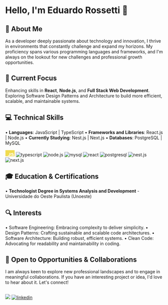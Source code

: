 # Hello, I'm Eduardo Rossetti 👋

## 🚀 About Me
As a developer deeply passionate about technology and innovation, I thrive in environments that constantly challenge and expand my horizons. My proficiency spans various programming languages and frameworks, and I'm always on the lookout for new challenges and professional growth opportunities.

## 🌱 Current Focus
Enhancing skills in **React**, **Node.js**, and **Full Stack Web Development**.
Exploring Software Design Patterns and Architecture to build more efficient, scalable, and maintainable systems.

## 💻 Technical Skills
• **Languages**: JavaScript | TypeScript
• **Frameworks and Libraries**: React.js | Node.js
• **Currently Studying**: Nest.js | Next.js
• **Databases**: PostgreSQL | MySQL
<div>
  <img alt="js" height="20" width="30" src="https://raw.githubusercontent.com/devicons/devicon/master/icons/javascript/javascript-plain.svg"/>
  <img alt="typescript"height="20" width="30" src="https://cdn.jsdelivr.net/gh/devicons/devicon/icons/typescript/typescript-original.svg" />
  <img alt="node.js" height="20" width="30" src="https://cdn.jsdelivr.net/gh/devicons/devicon/icons/nodejs/nodejs-original.svg" />
  <img alt="mysql" height="20" width="30" src="https://cdn.jsdelivr.net/gh/devicons/devicon/icons/mysql/mysql-original.svg" />
  <img alt="react" height="20" width="30" src="https://cdn.jsdelivr.net/gh/devicons/devicon/icons/react/react-original.svg" />
  <img alt="postgresql" height="20" width="30" src="https://cdn.jsdelivr.net/gh/devicons/devicon/icons/postgresql/postgresql-plain-wordmark.svg" />
  <img alt="nest.js" height="20" width="30" src="https://cdn.jsdelivr.net/gh/devicons/devicon/icons/nestjs/nestjs-plain.svg" />
  <img alt="next.js" height="20" width="30" src="https://cdn.jsdelivr.net/gh/devicons/devicon/icons/nextjs/nextjs-line.svg" />
</div>

## 🎓 Education & Certifications
• **Technologist Degree in Systems Analysis and Development** - Universidade do Oeste Paulista (Unoeste)

## 🔍 Interests
• Software Engineering: Embracing complexity to deliver simplicity.
• Design Patterns: Crafting sustainable and scalable code architectures.
• Software Architecture: Building robust, efficient systems.
• Clean Code: Advocating for readability and maintainability in coding.

## 🌟 Open to Opportunities & Collaborations
I am always keen to explore new professional landscapes and to engage in meaningful collaborations. If you have an interesting project or idea, I'd love to hear about it. Let's connect!

##
  <a href="https://www.instagram.com/eduardorossetti7/" target="_blank"><img src="https://img.shields.io/badge/-Instagram-%23E4405F?style=for-the-badge&logo=instagram&logoColor=white"></a>
  <a href="https://www.linkedin.com/in/eduardo-rossetti/" target="_blank"><img alt="linkedin" src="https://img.shields.io/badge/LinkedIn-0077B5?style=for-the-badge&logo=linkedin&logoColor=white"></a>
